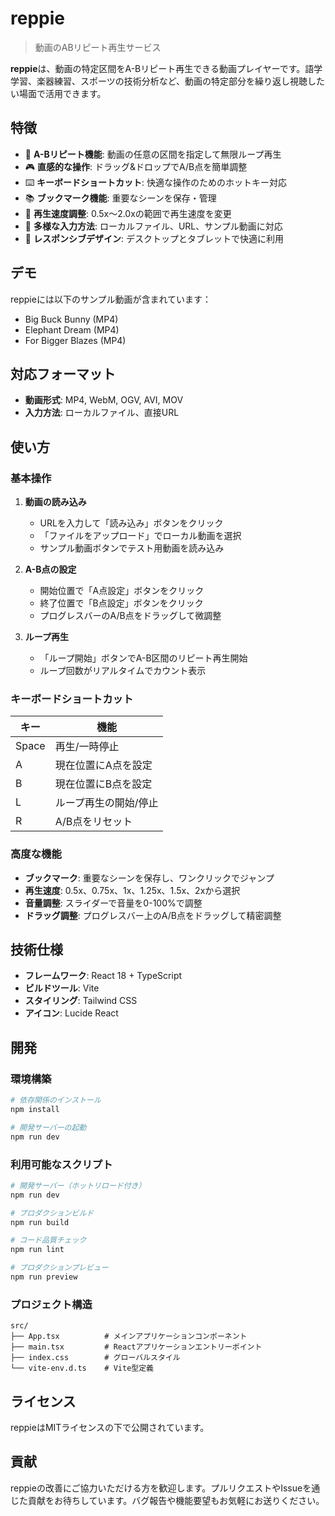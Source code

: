 # reppie

> 動画のABリピート再生サービス

**reppie**は、動画の特定区間をA-Bリピート再生できる動画プレイヤーです。語学学習、楽器練習、スポーツの技術分析など、動画の特定部分を繰り返し視聴したい場面で活用できます。

## 特徴

- 🎯 **A-Bリピート機能**: 動画の任意の区間を指定して無限ループ再生
- 🎮 **直感的な操作**: ドラッグ&ドロップでA/B点を簡単調整
- ⌨️ **キーボードショートカット**: 快適な操作のためのホットキー対応
- 📚 **ブックマーク機能**: 重要なシーンを保存・管理
- 🔄 **再生速度調整**: 0.5x〜2.0xの範囲で再生速度を変更
- 📁 **多様な入力方法**: ローカルファイル、URL、サンプル動画に対応
- 📱 **レスポンシブデザイン**: デスクトップとタブレットで快適に利用

## デモ

reppieには以下のサンプル動画が含まれています：
- Big Buck Bunny (MP4)
- Elephant Dream (MP4)
- For Bigger Blazes (MP4)

## 対応フォーマット

- **動画形式**: MP4, WebM, OGV, AVI, MOV
- **入力方法**: ローカルファイル、直接URL

## 使い方

### 基本操作

1. **動画の読み込み**
   - URLを入力して「読み込み」ボタンをクリック
   - 「ファイルをアップロード」でローカル動画を選択
   - サンプル動画ボタンでテスト用動画を読み込み

2. **A-B点の設定**
   - 開始位置で「A点設定」ボタンをクリック
   - 終了位置で「B点設定」ボタンをクリック
   - プログレスバーのA/B点をドラッグして微調整

3. **ループ再生**
   - 「ループ開始」ボタンでA-B区間のリピート再生開始
   - ループ回数がリアルタイムでカウント表示

### キーボードショートカット

| キー | 機能 |
|------|------|
| Space | 再生/一時停止 |
| A | 現在位置にA点を設定 |
| B | 現在位置にB点を設定 |
| L | ループ再生の開始/停止 |
| R | A/B点をリセット |

### 高度な機能

- **ブックマーク**: 重要なシーンを保存し、ワンクリックでジャンプ
- **再生速度**: 0.5x、0.75x、1x、1.25x、1.5x、2xから選択
- **音量調整**: スライダーで音量を0-100%で調整
- **ドラッグ調整**: プログレスバー上のA/B点をドラッグして精密調整

## 技術仕様

- **フレームワーク**: React 18 + TypeScript
- **ビルドツール**: Vite
- **スタイリング**: Tailwind CSS
- **アイコン**: Lucide React

## 開発

### 環境構築

```bash
# 依存関係のインストール
npm install

# 開発サーバーの起動
npm run dev
```

### 利用可能なスクリプト

```bash
# 開発サーバー（ホットリロード付き）
npm run dev

# プロダクションビルド
npm run build

# コード品質チェック
npm run lint

# プロダクションプレビュー
npm run preview
```

### プロジェクト構造

```
src/
├── App.tsx          # メインアプリケーションコンポーネント
├── main.tsx         # Reactアプリケーションエントリーポイント
├── index.css        # グローバルスタイル
└── vite-env.d.ts    # Vite型定義
```

## ライセンス

reppieはMITライセンスの下で公開されています。

## 貢献

reppieの改善にご協力いただける方を歓迎します。プルリクエストやIssueを通じた貢献をお待ちしています。バグ報告や機能要望もお気軽にお送りください。